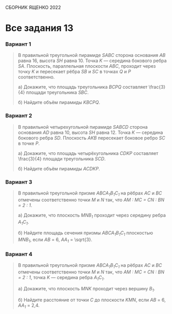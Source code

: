 <span class="space" onclick="loadURL('math//ege//2022//yashchenko//README')">СБОРНИК ЯЩЕНКО 2022</span>

# Все задания 13

### Вариант 1
> В правильной треугольной пирамиде *SABC* сторона основания *AB* равна 16, высота *SH* равна 10. Точка *K* — середина бокового ребра *SA*. Плоскость, параллельная плоскости *ABC*, проходит через точку *K* и пересекает рёбра *SB* и *SC* в точках *Q* и *P* соответственно.
> 
> 
> а) Докажите, что площадь треугольника *BCPQ* составляет <span class="katex">\frac{3}{4}</span> площади треугольника *SBC*.
> 
> 
> б) Найдите объём пирамиды *KBCPQ*.

### Вариант 2
> В правильной четырехугольной пирамиде *SABCD* сторона основания *AD* равна 10, высота *SH* равна 12. Точка *K* — середина бокового ребра *SD*. Плоскость *AKB* пересекает боковое ребро *SC* в точке *P*.
> 
> 
> а) Докажите, что площадь четырёхугольника *CDKP* составляет <span class="katex">\frac{3}{4}</span> площади треугольника *SCD*.
> 
> 
> б) Найдите объём пирамиды *ACDKP*.

### Вариант 3
> В правильной треугольной призме *ABCA<sub>1</sub>B<sub>1</sub>C<sub>1</sub>* на рёбрах *AC* и *BC* отмечены соответственно точки *M* и *N* так, что *AM : MC = CN : BN = 2 : 1*.
> 
> 
> а) Докажите, что плоскость *MNB<sub>1</sub>* проходит через середину ребра *A<sub>1</sub>C<sub>1</sub>*.
> 
> 
> б) Найдите площадь сечения призмы *ABCA<sub>1</sub>B<sub>1</sub>C<sub>1</sub>* плоскостью *MNB<sub>1</sub>*, если *AB* = 6, *AA<sub>1</sub>* = <span class="katex">\sqrt{3}</span>.

### Вариант 4
> В правильной треугольной призме *ABCA<sub>1</sub>B<sub>1</sub>C<sub>1</sub>* на рёбрах *AC* и *BC* отмечены соответственно точки *M* и *N* так, что *AM : MC = CN : BN = 2 : 1*, точка *K* — середина ребра *A<sub>1</sub>C<sub>1</sub></sub>*.
> 
> 
> а) Докажите, что плоскость *MNK* проходит через вершину *B<sub>1</sub>*.
> 
> 
> б) Найдите расстояние от точки *C* до плоскости *KMN*, если *AB* = 6, *AA<sub>1</sub>* = 2,4.
